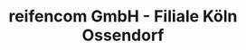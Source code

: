 ---
title: "reifencom GmbH - Filiale Köln Ossendorf"
url: /koeln/reifencom-gmbh-filiale-koeln-ossendorf/
shop: Reifen
---